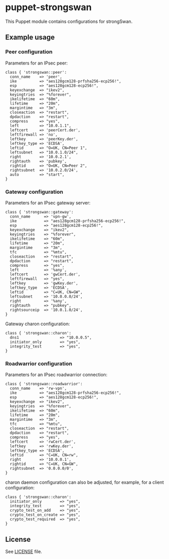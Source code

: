 # puppet-strongswan

This Puppet module contains configurations for strongSwan.

## Example usage

### Peer configuration

Parameters for an IPsec peer:

```
class { 'strongswan::peer':
  conn_name    => 'peer',
  ike          => "aes128gcm128-prfsha256-ecp256!",
  esp          => "aes128gcm128-ecp256!",
  keyexchange  => "ikev2",
  keyingtries  => "%forever",
  ikelifetime  => "60m",
  lifetime     => "20m",
  margintime   => "3m",
  closeaction  => "restart",
  dpdaction    => "restart",
  compress     => "yes",
  left         => "10.0.1.1",
  leftcert     => 'peerCert.der',
  leftfirewall => 'no',
  leftkey      => 'peerKey.der',
  leftkey_type => 'ECDSA',
  leftid       => "O=UK, CN=Peer 1",
  leftsubnet   => "10.0.1.0/24",
  right        => '10.0.2.1',
  rightauth    => 'pubkey',
  rightid      => "O=UK, CN=Peer 2",
  rightsubnet  => '10.0.2.0/24',
  auto         => "start",
}
```

### Gateway configuration

Parameters for an IPsec gateway server:
```
class { 'strongswan::gateway':
  conn_name      => 'vpn-gw',
  ike            => "aes128gcm128-prfsha256-ecp256!",
  esp            => "aes128gcm128-ecp256!",
  keyexchange    => "ikev2",
  keyingtries    => "%forever",
  ikelifetime    => "60m",
  lifetime       => "20m",
  margintime     => "3m",
  tfc            => "%mtu",
  closeaction    => "restart",
  dpdaction      => "restart",
  compress       => "yes",
  left           => '%any',
  leftcert       => 'gwCert.der',
  leftfirewall   => "yes",
  leftkey        => 'gwKey.der',
  leftkey_type   => 'ECDSA',
  leftid         => "C=UK, CN=GW",
  leftsubnet     => '10.0.0.0/24',
  right          => '%any',
  rightauth      => "pubkey",
  rightsourceip  => '10.0.1.0/24',
}
```

Gateway charon configuration:

```
class { 'strongswan::charon':
  dns1                  => "10.0.0.5",
  initiator_only        => "yes",
  integrity_test        => "yes",
}
```

### Roadwarrior configuration

Parameters for an IPsec roadwarrior connection:
```
class { 'strongswan::roadwarrior':
  conn_name    => 'rw-vpn',
  ike          => "aes128gcm128-prfsha256-ecp256!",
  esp          => "aes128gcm128-ecp256!",
  keyexchange  => "ikev2",
  keyingtries  => "%forever",
  ikelifetime  => "60m",
  lifetime     => "20m",
  margintime   => "3m",
  tfc          => "%mtu",
  closeaction  => "restart",
  dpdaction    => "restart",
  compress     => "yes",
  leftcert     => 'rwCert.der',
  leftkey      => 'rwKey.der',
  leftkey_type => 'ECDSA',
  leftid       => "C=UK, CN=rw",
  right        => '10.0.0.1',
  rightid      => "C=UK, CN=GW",
  rightsubnet  => '0.0.0.0/0',
}
```

charon daemon configuration can also be adjusted, for example, for a client
configuration:

```
class { 'strongswan::charon':
  initiator_only        => "yes",
  integrity_test        => "yes",
  crypto_test_on_add    => "yes",
  crypto_test_on_create => "yes",
  crypto_test_required  => "yes",
}
```

## License

See [LICENSE](LICENSE) file.
